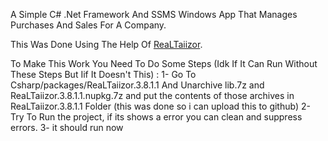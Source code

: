 A Simple C# .Net Framework And SSMS Windows App That Manages Purchases And Sales For A Company.

 

This Was Done Using The Help Of [ReaLTaiizor](https://github.com/Taiizor/ReaLTaiizor).


To Make This Work You Need To Do Some Steps (Idk If It Can Run Without These Steps But Iif It Doesn't This) :
1- Go To Csharp/packages/ReaLTaiizor.3.8.1.1 And Unarchive lib.7z and ReaLTaiizor.3.8.1.1.nupkg.7z and put the contents of those archives in ReaLTaiizor.3.8.1.1 Folder (this was done so i can upload this to github)
2- Try To Run the project, if its shows a error you can clean and suppress errors.
3- it should run now

